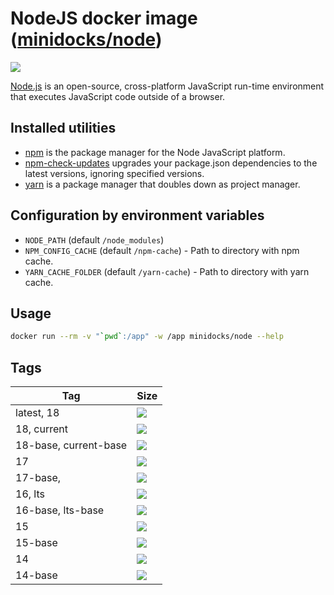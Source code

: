 NodeJS docker image ([minidocks/node](https://hub.docker.com/r/minidocks/node))
===============================================================================

![](https://upload.wikimedia.org/wikipedia/commons/thumb/d/d9/Node.js_logo.svg/170px-Node.js_logo.svg.png)

[Node.js](https://nodejs.org) is an open-source, cross-platform JavaScript
run-time environment that executes JavaScript code outside of a browser.

Installed utilities
-------------------

-   [npm](https://docs.npmjs.com/cli/npm) is the package manager for the Node
    JavaScript platform.
-   [npm-check-updates](https://github.com/raineorshine/npm-check-updates)
    upgrades your package.json dependencies to the latest versions, ignoring
    specified versions.
-   [yarn](https://yarnpkg.com/) is a package manager that doubles down as
    project manager.

Configuration by environment variables
--------------------------------------

-   `NODE_PATH` (default `/node_modules`)
-   `NPM_CONFIG_CACHE` (default `/npm-cache`) - Path to directory with npm
    cache.
-   `YARN_CACHE_FOLDER` (default `/yarn-cache`) - Path to directory with yarn
    cache.

Usage
-----

```bash
docker run --rm -v "`pwd`:/app" -w /app minidocks/node --help
```

Tags
----

| Tag                   | Size                                                                                                                           |
|-----------------------|--------------------------------------------------------------------------------------------------------------------------------|
| latest, 18            | [![](https://img.shields.io/docker/image-size/minidocks/node/latest?style=flat-square&logo=docker&label=size)]()               |
| 18, current           | [![](https://img.shields.io/docker/image-size/minidocks/node/18?style=flat-square&logo=docker&label=size)]()                   |
| 18-base, current-base | [![](https://img.shields.io/docker/image-size/minidocks/node/18-base?style=flat-square&logo=docker&label=size)]() |
| 17                    | [![](https://img.shields.io/docker/image-size/minidocks/node/17?style=flat-square&logo=docker&label=size)]()                   |
| 17-base,              | [![](https://img.shields.io/docker/image-size/minidocks/node/17-base?style=flat-square&logo=docker&label=size)]()              |
| 16, lts               | [![](https://img.shields.io/docker/image-size/minidocks/node/16?style=flat-square&logo=docker&label=size)]()                   |
| 16-base, lts-base     | [![](https://img.shields.io/docker/image-size/minidocks/node/16-base?style=flat-square&logo=docker&label=size)]()              |
| 15                    | [![](https://img.shields.io/docker/image-size/minidocks/node/15?style=flat-square&logo=docker&label=size)]()                   |
| 15-base               | [![](https://img.shields.io/docker/image-size/minidocks/node/15-base?style=flat-square&logo=docker&label=size)]()              |
| 14                    | [![](https://img.shields.io/docker/image-size/minidocks/node/14?style=flat-square&logo=docker&label=size)]()                   |
| 14-base               | [![](https://img.shields.io/docker/image-size/minidocks/node/14-base?style=flat-square&logo=docker&label=size)]()              |
